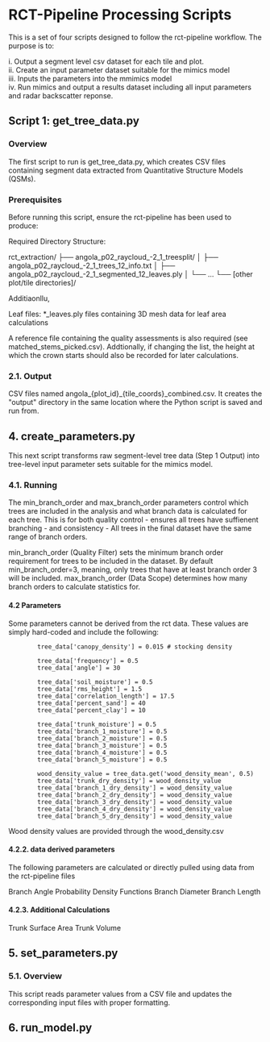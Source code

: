# RCT-Pipeline Processing Scripts

This is a set of four scripts designed to follow the rct-pipeline workflow. The purpose is to:  

i. Output a segment level csv dataset for each tile and plot.  
ii. Create an input parameter dataset suitable for the mimics model  
iii. Inputs the parameters into the mmimics model  
iv. Run mimics and output a results dataset including all input parameters and radar backscatter reponse.  


## Script 1: get_tree_data.py
### Overview
The first script to run is get_tree_data.py, which creates CSV files containing segment data extracted from Quantitative Structure Models (QSMs). 

### Prerequisites

Before running this script, ensure the rct-pipeline has been used to produce:

Required Directory Structure:

rct_extraction/
├── angola_p02_raycloud_-2_1_treesplit/
│   ├── angola_p02_raycloud_-2_1_trees_12_info.txt
│   ├── angola_p02_raycloud_-2_1_segmented_12_leaves.ply
│   └── ...
└── [other plot/tile directories]/

Additiaonllu, 

Leaf files: *_leaves.ply files containing 3D mesh data for leaf area calculations

A reference file containing the quality assessments is also required (see matched_stems_picked.csv). Addtionally, if changing the list, the height at which the crown starts should also be recorded for later calculations. 

### 2.1. Output
CSV files named angola_{plot_id}_{tile_coords}_combined.csv. It creates the "output" directory in the same location where the Python script is saved and run from.

## 4. create_parameters.py
This next script transforms raw segment-level tree data (Step 1 Output) into tree-level input parameter sets suitable for the mimics model. 

### 4.1. Running
The min_branch_order and max_branch_order parameters control which trees are included in the analysis and what branch data is calculated for each tree. This is for both quality control - ensures all trees have suffienent branching - and consistency - All trees in the final dataset have the same range of branch orders.

min_branch_order (Quality Filter) sets the minimum branch order requirement for trees to be included in the dataset. By default min_branch_order=3, meaning, only trees that have at least branch order 3 will be included. 
max_branch_order (Data Scope) determines how many branch orders to calculate statistics for. 

#### 4.2 Parameters 

Some parameters cannot be derived from the rct data.  These values are simply hard-coded and include the following: 

            tree_data['canopy_density'] = 0.015 # stocking density
            
            tree_data['frequency'] = 0.5
            tree_data['angle'] = 30

            tree_data['soil_moisture'] = 0.5
            tree_data['rms_height'] = 1.5
            tree_data['correlation_length'] = 17.5
            tree_data['percent_sand'] = 40
            tree_data['percent_clay'] = 10
            
            tree_data['trunk_moisture'] = 0.5
            tree_data['branch_1_moisture'] = 0.5
            tree_data['branch_2_moisture'] = 0.5
            tree_data['branch_3_moisture'] = 0.5
            tree_data['branch_4_moisture'] = 0.5
            tree_data['branch_5_moisture'] = 0.5
            
            wood_density_value = tree_data.get('wood_density_mean', 0.5) 
            tree_data['trunk_dry_density'] = wood_density_value
            tree_data['branch_1_dry_density'] = wood_density_value
            tree_data['branch_2_dry_density'] = wood_density_value
            tree_data['branch_3_dry_density'] = wood_density_value
            tree_data['branch_4_dry_density'] = wood_density_value
            tree_data['branch_5_dry_density'] = wood_density_value

Wood density values are provided through the wood_density.csv 


#### 4.2.2. data derived parameters

The following parameters are calculated or directly pulled using data from the rct-pipeline files

Branch Angle Probability Density Functions
Branch Diameter
Branch Length 

#### 4.2.3. Additional Calculations

Trunk Surface Area 
Trunk Volume 


## 5. set_parameters.py

### 5.1. Overview 
This script reads parameter values from a CSV file and updates the corresponding input files with proper formatting.

## 6. run_model.py











